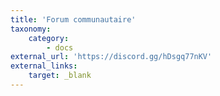 ```yaml
---
title: 'Forum communautaire'
taxonomy:
    category:
        - docs
external_url: 'https://discord.gg/hDsgq77nKV'
external_links:
    target: _blank
---
```


